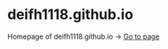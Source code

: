 deifh1118.github.io
================

Homepage of deifh1118.github.io -> [Go to page](http://deifh1118.github.io)
